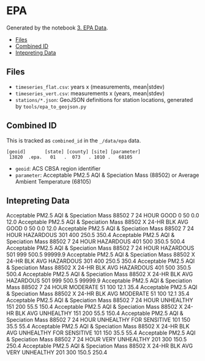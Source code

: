 # EPA

Generated by the notebook [3. EPA Data](../../exploration/3_epa_data.ipynb).

- [Files](#files)
- [Combined ID](#combined-id)
- [Intepreting Data](#intepreting-data)

## Files

* `timeseries_flat.csv`: years x (measurements, mean|stdev)
* `timeseries_vert.csv`: measurements x (years, mean|stdev)
* `stations/*.json`: GeoJSON definitions for station locations, generated by `tools/epa_to_geojson.py`

## Combined ID

This is tracked as `combined_id` in the `_/data/epa` data.

```
[geoid]       [state] [county] [site] [parameter]
 13820  .epa.   01   .  073   . 1010 .   68105
```

* `geoid`: ACS CBSA region identifier
* `parameter`: Acceptable PM2.5 AQI & Speciation Mass (88502) or Average Ambient Temperature (68105)

## Intepreting Data

Acceptable PM2.5 AQI & Speciation Mass 	88502 	7 	24 HOUR 	GOOD 	0 	50 	0.0 	12.0
Acceptable PM2.5 AQI & Speciation Mass 	88502 	X 	24-HR BLK AVG 	GOOD 	0 	50 	0.0 	12.0
Acceptable PM2.5 AQI & Speciation Mass 	88502 	7 	24 HOUR 	HAZARDOUS 	301 	400 	250.5 	350.4
Acceptable PM2.5 AQI & Speciation Mass 	88502 	7 	24 HOUR 	HAZARDOUS 	401 	500 	350.5 	500.4
Acceptable PM2.5 AQI & Speciation Mass 	88502 	7 	24 HOUR 	HAZARDOUS 	501 	999 	500.5 	99999.9
Acceptable PM2.5 AQI & Speciation Mass 	88502 	X 	24-HR BLK AVG 	HAZARDOUS 	301 	400 	250.5 	350.4
Acceptable PM2.5 AQI & Speciation Mass 	88502 	X 	24-HR BLK AVG 	HAZARDOUS 	401 	500 	350.5 	500.4
Acceptable PM2.5 AQI & Speciation Mass 	88502 	X 	24-HR BLK AVG 	HAZARDOUS 	501 	999 	500.5 	99999.9
Acceptable PM2.5 AQI & Speciation Mass 	88502 	7 	24 HOUR 	MODERATE 	51 	100 	12.1 	35.4
Acceptable PM2.5 AQI & Speciation Mass 	88502 	X 	24-HR BLK AVG 	MODERATE 	51 	100 	12.1 	35.4
Acceptable PM2.5 AQI & Speciation Mass 	88502 	7 	24 HOUR 	UNHEALTHY 	151 	200 	55.5 	150.4
Acceptable PM2.5 AQI & Speciation Mass 	88502 	X 	24-HR BLK AVG 	UNHEALTHY 	151 	200 	55.5 	150.4
Acceptable PM2.5 AQI & Speciation Mass 	88502 	7 	24 HOUR 	UNHEALTHY FOR SENSITIVE 	101 	150 	35.5 	55.4
Acceptable PM2.5 AQI & Speciation Mass 	88502 	X 	24-HR BLK AVG 	UNHEALTHY FOR SENSITIVE 	101 	150 	35.5 	55.4
Acceptable PM2.5 AQI & Speciation Mass 	88502 	7 	24 HOUR 	VERY UNHEALTHY 	201 	300 	150.5 	250.4
Acceptable PM2.5 AQI & Speciation Mass 	88502 	X 	24-HR BLK AVG 	VERY UNHEALTHY 	201 	300 	150.5 	250.4
